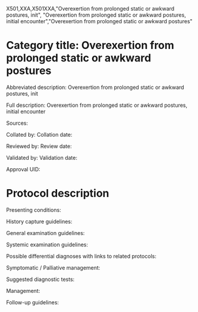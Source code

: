 X501,XXA,X501XXA,"Overexertion from prolonged static or awkward postures, init", "Overexertion from prolonged static or awkward postures, initial encounter","Overexertion from prolonged static or awkward postures"
# Category title: Overexertion from prolonged static or awkward postures

Abbreviated description: Overexertion from prolonged static or awkward postures, init

Full description: Overexertion from prolonged static or awkward postures, initial encounter

Sources:

Collated by:
Collation date:

Reviewed by:
Review date:

Validated by:
Validation date:

Approval UID:

# Protocol description

Presenting conditions:

History capture guidelines:

General examination guidelines:

Systemic examination guidelines:

Possible differential diagnoses with links to related protocols:

Symptomatic / Palliative management:

Suggested diagnostic tests:

Management:

Follow-up guidelines:

